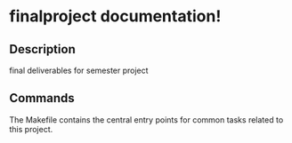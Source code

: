 # finalproject documentation!

## Description

final deliverables for semester project

## Commands

The Makefile contains the central entry points for common tasks related to this project.

